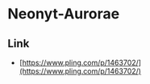 

# Neonyt-Aurorae


## Link

* [https://www.pling.com/p/1463702/](https://www.pling.com/p/1463702/)
